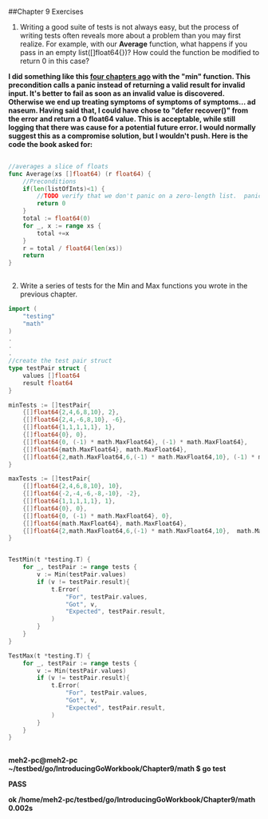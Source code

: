 ##Chapter 9 Exercises

1)  Writing a good suite of tests is not always easy, but the process of writing tests often reveals more about a problem than you may first realize.  For example, with our **Average** function, what happens if you pass in an empty list([]float64{})?  How could the function be modified to return 0 in this case?

**I did something like this [four chapters ago](../Chapter5/sliceExamples.go) with the "min" function.  This precondition calls a panic instead of returning a valid result for invalid input.  It's better to fail as soon as an invalid value is discovered.  Otherwise we end up treating symptoms of symptoms of symptoms... ad naseum.  Having said that, I could have chose to "defer recover()" from the error and return a 0 float64 value.  This is acceptable, while still logging that there was cause for a potential future error.  I would normally suggest this as a compromise solution, but I wouldn't push.  Here is the code the book asked for:**
```go
 
//averages a slice of floats
func Average(xs []float64) (r float64) {
    //Preconditions
    if(len(listOfInts)<1) {
        //TODO verify that we don't panic on a zero-length list.  panic(fmt.Sprintf("Parameter must be a list with at least one element not %v", listOfInts) )
        return 0
    }
    total := float64(0)
    for _, x := range xs {
        total +=x
    }
    r = total / float64(len(xs))
    return 
}
    
```



2)  Write a series of tests for the Min and Max functions you wrote in the previous chapter.
```go
import (
    "testing"
    "math"
)
.
.
.
//create the test pair struct
type testPair struct {
    values []float64
    result float64
}

minTests := []testPair{
    {[]float64{2,4,6,8,10}, 2},
    {[]float64{2,4,-6,8,10}, -6},
    {[]float64{1,1,1,1,1}, 1},
    {[]float64{0}, 0},
    {[]float64{0, (-1) * math.MaxFloat64}, (-1) * math.MaxFloat64},
    {[]float64{math.MaxFloat64}, math.MaxFloat64},
    {[]float64{2,math.MaxFloat64,6,(-1) * math.MaxFloat64,10}, (-1) * math.MaxFloat64},
}

maxTests := []testPair{
    {[]float64{2,4,6,8,10}, 10},
    {[]float64{-2,-4,-6,-8,-10}, -2},
    {[]float64{1,1,1,1,1}, 1},
    {[]float64{0}, 0},
    {[]float64{0, (-1) * math.MaxFloat64}, 0},
    {[]float64{math.MaxFloat64}, math.MaxFloat64},
    {[]float64{2,math.MaxFloat64,6,(-1) * math.MaxFloat64,10},  math.MaxFloat64},
}


TestMin(t *testing.T) {
    for _, testPair := range tests {
        v := Min(testPair.values)
        if (v != testPair.result){
            t.Error(
                "For", testPair.values,
                "Got", v,
                "Expected", testPair.result,
            )
        }
    }
}

TestMax(t *testing.T) {
    for _, testPair := range tests {
        v := Min(testPair.values)
        if (v != testPair.result){
            t.Error(
                "For", testPair.values,
                "Got", v,
                "Expected", testPair.result,
            )
        }
    }
}
    
```

**meh2-pc@meh2-pc ~/testbed/go/IntroducingGoWorkbook/Chapter9/math $ go test**

**PASS**

**ok  /home/meh2-pc/testbed/go/IntroducingGoWorkbook/Chapter9/math	0.002s**
